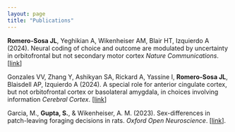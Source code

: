 ```yaml
---
layout: page
title: "Publications"
---
```


<p>
<strong>Romero-Sosa JL</strong>, Yeghikian A, Wikenheiser AM, Blair HT, Izquierdo A (2024). Neural coding of choice and outcome are modulated by uncertainty in orbitofrontal but not secondary motor cortex <i>Nature Communications</i>. [<a href="https://www.youtube.com/watch?v=dQw4w9WgXcQ" target="_blank" rel="noopener noreferrer">link</a>] </p>
<p>
Gonzales VV, Zhang Y, Ashikyan SA, Rickard A, Yassine I, <strong>Romero-Sosa JL</strong>, Blaisdell AP, Izquierdo A (2024). A special role for anterior cingulate cortex, but not orbitofrontal cortex or basolateral amygdala, in choices involving information <i>Cerebral Cortex</i>. [<a href="https://doi.org/10.1093/cercor/bhae135" target="_blank" rel="noopener noreferrer">link</a>] </p>
 
<p>
 Garcia, M., <strong>Gupta, S.</strong>, & Wikenheiser, A. M. (2023). Sex-differences in patch-leaving foraging decisions in rats. <i>Oxford Open Neuroscience</i>. [<a href="https://academic.oup.com/oons/article/doi/10.1093/oons/kvad011/7320296" target="_blank" rel="noopener noreferrer">link</a>].
</p>
